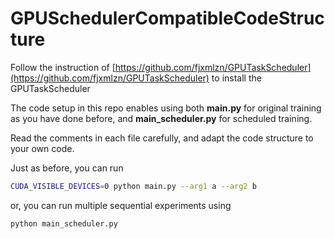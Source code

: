 # GPUSchedulerCompatibleCodeStructure

Follow the instruction of [https://github.com/fjxmlzn/GPUTaskScheduler](https://github.com/fjxmlzn/GPUTaskScheduler) to install the GPUTaskScheduler

The code setup in this repo enables using both **main.py** for original training as you have done before, and **main_scheduler.py** for scheduled training.

Read the comments in each file carefully, and adapt the code structure to your own code.

Just as before, you can run
```bash
CUDA_VISIBLE_DEVICES=0 python main.py --arg1 a --arg2 b
```
or, you can run multiple sequential experiments using
```bash
python main_scheduler.py
```
